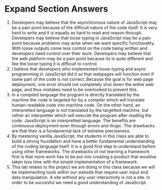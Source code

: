 # Expand Section Answers
1. Developers may believe that the asynchronous nature of JavaScript may be a pain point because of the difficult nature of the code itself. It is very hard to write and it is equally as hard to read and reason through. Developers may believe that loose typing in JavaScript may be a pain point because problems may arise when we want specific functionality. With loose outputs come less control on the code being written and developers need control over their work. Developers may believe that the web platform may be a pain point because its is quite different and like the loose typing it is difficult to control.
2. I believe that developers who implemented loose-typing and async programming in JavaScript did it so that webpages will function even if some part of the code is not correct. Because the goal is for web page deployment, one error should not completely shut down the entire web page, and thus mistakes need to be overlooked to prevent this.
3. In a compiled language the program is directly translated by the machine the code is targeted for by a compiler which will translate human-readable code into machine code. On the other hand, an interpretted language is not translated by the targetted machine, but rather an interpretter which will execute the program after reading the code. JavaScript is an interpretted language. The benefits are continuous deployment even through errors and illogic. The drawbacks are that their is a fundamental lack of extreme preciseness. 
4. By mastering vanilla JavaScript, the students in this class are able to build a strong foundation and have a better fundamental understanding of the coding language itself. It is a good first step to understand before using other frameworks. The drawbacks of not learning a framework first is that more work has to be put into creating a product that wouldve taken less time with the simple implementation of a framework.
5. This lab relates to the project we are doing in this class because we will be implementing tools within our website that require user input and data manipulation. A site without any user interactivity is not a site. In order to be succesful we need a good understanding of JavaScript.